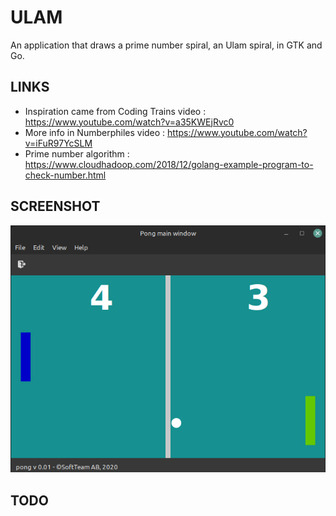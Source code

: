 # ULAM

An application that draws a prime number spiral, an Ulam spiral, in GTK and Go.

## LINKS

* Inspiration came from Coding Trains video : https://www.youtube.com/watch?v=a35KWEjRvc0
* More info in Numberphiles video : https://www.youtube.com/watch?v=iFuR97YcSLM
* Prime number algorithm : https://www.cloudhadoop.com/2018/12/golang-example-program-to-check-number.html

## SCREENSHOT

![screenshot](assets/screenshot.png)

## TODO
